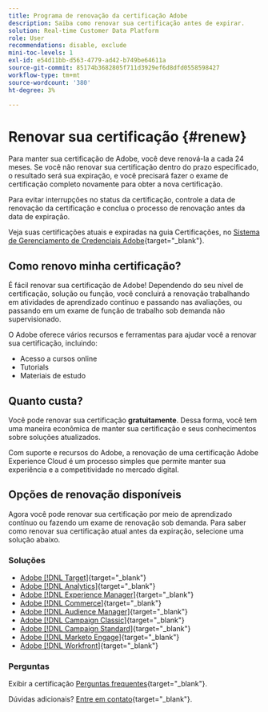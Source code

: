 ```yaml
---
title: Programa de renovação da certificação Adobe
description: Saiba como renovar sua certificação antes de expirar.
solution: Real-time Customer Data Platform
role: User
recommendations: disable, exclude
mini-toc-levels: 1
exl-id: e54d11bb-d563-4779-ad42-b749be64611a
source-git-commit: 85174b3682805f711d3929ef6d8dfd0558598427
workflow-type: tm+mt
source-wordcount: '380'
ht-degree: 3%

---
```


# Renovar sua certificação {#renew}

Para manter sua certificação de Adobe, você deve renová-la a cada 24 meses. Se você não renovar sua certificação dentro do prazo especificado, o resultado será sua expiração, e você precisará fazer o exame de certificação completo novamente para obter a nova certificação.

Para evitar interrupções no status da certificação, controle a data de renovação da certificação e conclua o processo de renovação antes da data de expiração.

Veja suas certificações atuais e expiradas na guia Certificações, no [Sistema de Gerenciamento de Credenciais Adobe](https://www.certmetrics.com/adobe/candidate/cert_summary.aspx){target="_blank"}.

## Como renovo minha certificação?

É fácil renovar sua certificação de Adobe! Dependendo do seu nível de certificação, solução ou função, você concluirá a renovação trabalhando em atividades de aprendizado contínuo e passando nas avaliações, ou passando em um exame de função de trabalho sob demanda não supervisionado.

O Adobe oferece vários recursos e ferramentas para ajudar você a renovar sua certificação, incluindo:

* Acesso a cursos online
* Tutorials
* Materiais de estudo

## Quanto custa?

Você pode renovar sua certificação **gratuitamente**. Dessa forma, você tem uma maneira econômica de manter sua certificação e seus conhecimentos sobre soluções atualizados.

Com suporte e recursos do Adobe, a renovação de uma certificação Adobe Experience Cloud é um processo simples que permite manter sua experiência e a competitividade no mercado digital.

## Opções de renovação disponíveis

Agora você pode renovar sua certificação por meio de aprendizado contínuo ou fazendo um exame de renovação sob demanda. Para saber como renovar sua certificação atual antes da expiração, selecione uma solução abaixo.

### Soluções

* [Adobe [!DNL Target]](https://experienceleague.adobe.com/docs/certification/certification/technical-certifications/at/at-renew.html?lang=en){target="_blank"}
* [Adobe [!DNL Analytics]](https://experienceleague.adobe.com/docs/certification/certification/technical-certifications/aa/aa-renew.html?lang=en){target="_blank"}
* [Adobe [!DNL Experience Manager]](https://experienceleague.adobe.com/docs/certification/certification/technical-certifications/aem/aem-renew.html?lang=en){target="_blank"}
* [Adobe [!DNL Commerce]](https://experienceleague.adobe.com/docs/certification/certification/technical-certifications/ac/ac-renew.html?lang=en){target="_blank"}
* [Adobe [!DNL Audience Manager]](https://experienceleague.adobe.com/docs/certification/certification/technical-certifications/aam/aam-renew.html?lang=en){target="_blank"}
* [Adobe [!DNL Campaign Classic]](https://experienceleague.adobe.com/docs/certification/certification/technical-certifications/acc/acc-renew.html?lang=en){target="_blank"}
* [Adobe [!DNL Campaign Standard]](https://experienceleague.adobe.com/docs/certification/certification/technical-certifications/acs/acs-renew.html?lang=en){target="_blank"}
* [Adobe [!DNL Marketo Engage]](https://experienceleague.adobe.com/docs/certification/certification/technical-certifications/ame/ame-renew.html?lang=en){target="_blank"}
* [Adobe [!DNL Workfront]](https://experienceleague.corp.adobe.com/docs/certification/certification/technical-certifications/aw/aw-renew.html){target="_blank"}

### Perguntas

Exibir a certificação [Perguntas frequentes](https://experienceleague.adobe.com/docs/certification/certification/faq.html?lang=en){target="_blank"}.

Dúvidas adicionais? [Entre em contato](mailto:certif@adobe.com){target="_blank"}.
